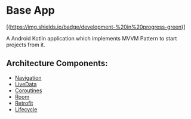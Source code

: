 # Base App

[(https://img.shields.io/badge/development-%20in%20progress-green)]

A Android Kotlin application which implements MVVM Pattern to start projects from it.

## Architecture Components:

* [Navigation](https://developer.android.com/topic/libraries/architecture/navigation)
* [LiveData](https://developer.android.com/topic/libraries/architecture/livedata)
* [Coroutines](https://developer.android.com/kotlin/coroutines)
* [Room](https://developer.android.com/topic/libraries/architecture/room)
* [Retrofit](https://square.github.io/retrofit/)
* [Lifecycle](https://developer.android.com/topic/libraries/architecture/lifecycle)
